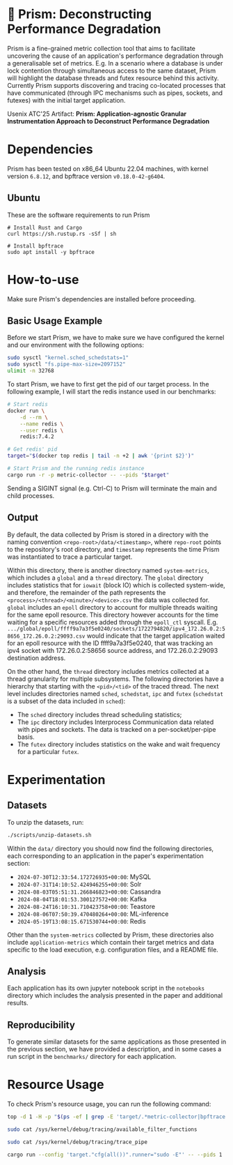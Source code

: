 # 🔎 Prism: Deconstructing Performance Degradation

Prism is a fine-grained metric collection tool that aims to facilitate uncovering the cause of an application's performance degradation through a generalisable set of metrics. E.g. In a scenario where a database is under lock contention through simultaneous access to the same dataset, Prism will highlight the database threads and futex resource behind this activity. Currently Prism supports discovering and tracing co-located processes that have communicated (through IPC mechanisms such as pipes, sockets, and futexes) with the initial target application.

Usenix ATC'25 Artifact: **Prism: Application-agnostic Granular Instrumentation Approach to Deconstruct Performance Degradation**

# Dependencies

Prism has been tested on x86_64 Ubuntu 22.04 machines, with kernel version `6.8.12`, and bpftrace version `v0.18.0-42-g6404`.

## Ubuntu 

These are the software requirements to run Prism
```
# Install Rust and Cargo
curl https://sh.rustup.rs -sSf | sh 

# Install bpftrace
sudo apt install -y bpftrace
```

# How-to-use

Make sure Prism's dependencies are installed before proceeding.

## Basic Usage Example

Before we start Prism, we have to make sure we have configured the kernel and our environment with the following options:
```bash
sudo sysctl "kernel.sched_schedstats=1"
sudo sysctl "fs.pipe-max-size=2097152"
ulimit -n 32768
```

To start Prism, we have to first get the pid of our target process. In the following example, I will start the redis instance used in our benchmarks: 

```bash
# Start redis
docker run \
    -d --rm \
    --name redis \
    --user redis \
    redis:7.4.2

# Get redis' pid
target="$(docker top redis | tail -n +2 | awk '{print $2}')"

# Start Prism and the running redis instance
cargo run -r -p metric-collector -- --pids "$target"
```

Sending a SIGINT signal (e.g. Ctrl-C) to Prism will terminate the main and child processes.

## Output

By default, the data collected by Prism is stored in a directory with the naming convention `<repo-root>/data/<timestamp>`, where `repo-root` points to the repository's root directory, and `timestamp` represents the time Prism was instantiated to trace a particular target.

Within this directory, there is another directory named `system-metrics`, which includes a `global` and a `thread` directory. The `global` directory includes statistics that for `iowait` (block IO) which is collected system-wide, and therefore, the remainder of the path represents the `<process>/<thread>/<minute>/<device>.csv` the data was collected for. `global` includes an `epoll` directory to account for multiple threads waiting for the same epoll resource. This directory however accounts for the time waiting for a specific resources added through the `epoll_ctl` syscall. E.g. `.../global/epoll/ffff9a7a3f5e0240/sockets/1722794820/ipv4_172.26.0.2:58656_172.26.0.2:29093.csv` would indicate that the target application waited for an epoll resource with the ID ffff9a7a3f5e0240, that was tracking an ipv4 socket with 172.26.0.2:58656 source address, and 172.26.0.2:29093 destination address.

On the other hand, the `thread` directory includes metrics collected at a thread granularity for multiple subsystems. The following directories have a hierarchy that starting with the `<pid>/<tid>` of the traced thread. The next level includes directories named `sched`, `schedstat`, `ipc` and `futex` (`schedstat` is a subset of the data included in `sched`): 

* The `sched` directory includes thread scheduling statistics; 
* The `ipc` directory includes Interprocess Communication data related with pipes and sockets. The data is tracked on a per-socket/per-pipe basis.
* The `futex` directory includes statistics on the wake and wait frequency for a particular `futex`.

# Experimentation

## Datasets

To unzip the datasets, run: 
```bash
./scripts/unzip-datasets.sh
```

Within the `data/` directory you should now find the following directories, each corresponding to an application in the paper's experimentation section:

* `2024-07-30T12:33:54.172726935+00:00`: MySQL
* `2024-07-31T14:10:52.424946255+00:00`: Solr
* `2024-08-03T05:51:31.266846823+00:00`: Cassandra
* `2024-08-04T18:01:53.300127572+00:00`: Kafka
* `2024-08-24T16:10:31.710423758+00:00`: Teastore
* `2024-08-06T07:50:39.470480264+00:00`: ML-inference
* `2024-05-19T13:08:15.671530744+00:00`: Redis

Other than the `system-metrics` collected by Prism, these directories also include `application-metrics` which contain their target metrics and data specific to the load execution, e.g. configuration files, and a README file.

## Analysis

Each application has its own jupyter notebook script in the `notebooks` directory which includes the analysis presented in the paper and additional results.

## Reproducibility

To generate similar datasets for the same applications as those presented in the previous section, we have provided a description, and in some cases a run script in the `benchmarks/` directory for each application.

# Resource Usage

To check Prism's resource usage, you can run the following command:
```bash 
top -d 1 -H -p "$(ps -ef | grep -E 'target/.*metric-collector|bpftrace' | head -n -1 | awk '{print $2}' | paste -s -d ,)"
```

```bash
sudo cat /sys/kernel/debug/tracing/available_filter_functions
```

```bash
sudo cat /sys/kernel/debug/tracing/trace_pipe
```

```bash
cargo run --config 'target."cfg(all())".runner="sudo -E"' -- --pids 1
```
